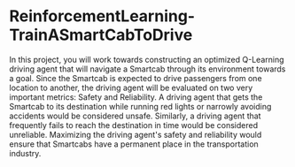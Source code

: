 # ReinforcementLearning-TrainASmartCabToDrive

In this project, you will work towards constructing an optimized Q-Learning driving agent that will navigate a Smartcab through its environment towards a goal. Since the Smartcab is expected to drive passengers from one location to another, the driving agent will be evaluated on two very important metrics: Safety and Reliability. A driving agent that gets the Smartcab to its destination while running red lights or narrowly avoiding accidents would be considered unsafe. Similarly, a driving agent that frequently fails to reach the destination in time would be considered unreliable. Maximizing the driving agent's safety and reliability would ensure that Smartcabs have a permanent place in the transportation industry.
